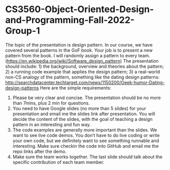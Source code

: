 # CS3560-Object-Oriented-Design-and-Programming-Fall-2022-Group-1  


The topic of the presentation is design pattern. In our course, we have covered several patterns
in the GoF book. Your job is to present a new pattern from the book. I will randomly assign a
pattern to every team. (https://en.wikipedia.org/wiki/Software_design_pattern)
The presentation should include: 1) the background, overview and theories about the pattern; 2)
a running code example that applies the design pattern; 3) a real-world non-CS analogy of the
pattern, something like the dating design patterns:
http://searchdatacenter.techtarget.com/news/1150200/Geek-humor-Dating-design-patterns
Here are the simple requirements:
1. Please be very clear and concise. The presentation should be no more than 7mins,
plus 2 min for questions.
2. You need to have Google slides (no more than 5 slides) for your presentation and email
me the slides link after presentation. You will decide the content of the slides, with the
goal of teaching a design pattern in an interesting and fun way.
3. The code examples are generally more important than the slides. We want to see live
code demos. You don’t have to do live coding or write your own code, but we definitely
want to see something runnable and interesting. Make sure checkin the code into
GitHub and email me the repo links after the demo.
4. Make sure the team works together. The last slide should talk about the specific
contribution of each team member.
